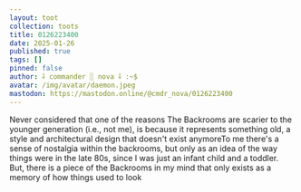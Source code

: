 ```yaml
---
layout: toot
collection: toots
title: 0126223400
date: 2025-01-26
published: true
tags: []
pinned: false
author: ⸸ commander ░ nova ⸸ :~$
avatar: /img/avatar/daemon.jpeg
mastodon: https://mastodon.online/@cmdr_nova/0126223400
---
```


Never considered that one of the reasons The Backrooms are scarier to the younger generation (i.e., not me), is because it represents something old, a style and architectural design that doesn't exist anymoreTo me there's a sense of nostalgia within the backrooms, but only as an idea of the way things were in the late 80s, since I was just an infant child and a toddler. But, there is a piece of the Backrooms in my mind that only exists as a memory of how things used to look

